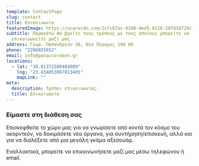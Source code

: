 ```yaml
---
template: ContactPage
slug: contact
title: Επικοινωνία
featuredImage: https://ucarecdn.com/2cfc67ac-6200-4ed5-8126-20fd3d729cf7/
subtitle: Παρακάτω θα βρείτε τους τρόπους με τους οποίους μπορείτε να
  επικοινωνείτε μαζί μας
address: Γεωρ. Παπανδρέου 30, Νέα Πέραμος 190 06
phone: "2296025652"
email: info@panaccordeon.gr
locations:
  - lat: "38.01372580484089"
    lng: "23.434053967813405"
    mapLink: ""
meta:
  description: Τρόποι επικοινωνίας.
  title: Επικοινωνία
---
```

### Είμαστε στη διάθεση σας

Επισκεφθείτε το χώρο μας για να γνωρίσετε από κοντά τον κόσμο του ακορντεόν, να δοκιμάσετε νέα όργανα, για συντήρηση/επισκευή, αλλά και για να διαλέξετε από μια μεγάλη γκάμα αξεσουάρ. 

Εναλλακτικά, μπορείτε να επικοινωνήσετε μαζί μας μέσω τηλεφώνου ή email.